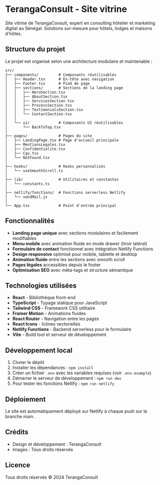 # TerangaConsult - Site vitrine

Site vitrine de TerangaConsult, expert en consulting hôtelier et marketing digital au Sénégal. Solutions sur-mesure pour hôtels, lodges et maisons d'hôtes.

## Structure du projet

Le projet est organisé selon une architecture modulaire et maintenable :

```
src/
├── components/         # Composants réutilisables
│   ├── Header.tsx      # En-tête avec navigation
│   ├── Footer.tsx      # Pied de page
│   ├── sections/       # Sections de la landing page
│   │   ├── HeroSection.tsx
│   │   ├── AboutSection.tsx
│   │   ├── ServicesSection.tsx
│   │   ├── ProcessSection.tsx
│   │   ├── TestimonialsSection.tsx
│   │   └── ContactSection.tsx
│   │
│   └── ui/             # Composants UI réutilisables
│       └── BackToTop.tsx
│
├── pages/              # Pages du site
│   ├── LandingPage.tsx # Page d'accueil principale
│   ├── MentionsLegales.tsx
│   ├── Confidentialite.tsx
│   ├── Cgv.tsx
│   └── NotFound.tsx
│
├── hooks/              # Hooks personnalisés
│   └── useSmoothScroll.ts
│
├── lib/                # Utilitaires et constantes
│   └── constants.ts
│
├── netlify/functions/  # Fonctions serverless Netlify
│   └── sendMail.js
│
└── App.tsx             # Point d'entrée principal
```

## Fonctionnalités

- **Landing page unique** avec sections modulaires et facilement modifiables
- **Menu mobile** avec animation fluide en mode drawer (tiroir latéral)
- **Formulaire de contact** fonctionnel avec intégration Netlify Functions
- **Design responsive** optimisé pour mobile, tablette et desktop
- **Animation fluide** entre les sections avec smooth scroll
- **Pages légales** accessibles depuis le footer
- **Optimisation SEO** avec méta-tags et structure sémantique

## Technologies utilisées

- **React** - Bibliothèque front-end
- **TypeScript** - Typage statique pour JavaScript
- **Tailwind CSS** - Framework CSS utilitaire
- **Framer Motion** - Animations fluides
- **React Router** - Navigation entre les pages
- **React Icons** - Icônes vectorielles
- **Netlify Functions** - Backend serverless pour le formulaire
- **Vite** - Build tool et serveur de développement

## Développement local

1. Cloner le dépôt
2. Installer les dépendances : `npm install`
3. Créer un fichier `.env` avec les variables requises (voir `.env.example`)
4. Démarrer le serveur de développement : `npm run dev`
5. Pour tester les fonctions Netlify : `npm run netlify`

## Déploiement

Le site est automatiquement déployé sur Netlify à chaque push sur la branche main.

## Crédits

- Design et développement : TerangaConsult
- Images : Tous droits réservés

## Licence

Tous droits réservés © 2024 TerangaConsult
